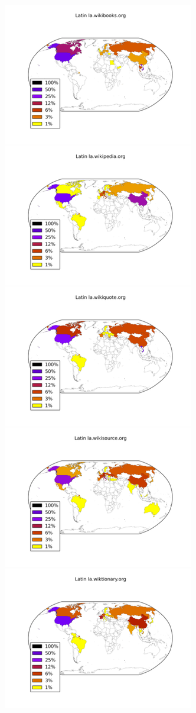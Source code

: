 ![](/images/Latin-la.wikibooks.org.png)
![](/images/Latin-la.wikipedia.org.png)
![](/images/Latin-la.wikiquote.org.png)
![](/images/Latin-la.wikisource.org.png)
![](/images/Latin-la.wiktionary.org.png)
